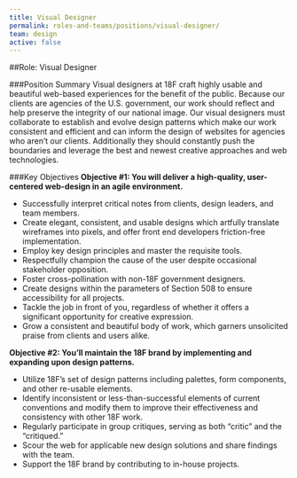 ```yaml
---
title: Visual Designer
permalink: roles-and-teams/positions/visual-designer/
team: design
active: false
---
```


##Role: Visual Designer

###Position Summary
Visual designers at 18F craft highly usable and beautiful web-based experiences for the benefit of the public. Because our clients are agencies of the U.S. government, our work should reflect and help preserve the integrity of our national image. Our visual designers must collaborate to establish and evolve design patterns which make our work consistent and efficient and can inform the design of websites for agencies who aren’t our clients. Additionally they should constantly push the boundaries and leverage the best and newest creative approaches and web technologies.

###Key Objectives
**Objective #1: You will deliver a high-quality, user-centered web-design in an agile environment.**
- Successfully interpret critical notes from clients, design leaders, and team members.
- Create elegant, consistent, and usable designs which artfully translate wireframes into pixels, and offer front end developers friction-free implementation.
- Employ key design principles and master the requisite tools.
- Respectfully champion the cause of the user despite occasional stakeholder opposition.
- Foster cross-pollination with non-18F government designers.
- Create designs within the parameters of Section 508 to ensure accessibility for all projects.
- Tackle the job in front of you, regardless of whether it offers a significant opportunity for creative expression.
- Grow a consistent and beautiful body of work, which garners unsolicited praise from clients and users alike.

**Objective #2: You’ll maintain the 18F brand by implementing and expanding upon design patterns.**
- Utilize 18F’s set of design patterns including palettes, form components, and other re-usable elements.
- Identify inconsistent or less-than-successful elements of current conventions and modify them to improve their effectiveness and consistency with other 18F work.
- Regularly participate in group critiques, serving as both “critic” and the “critiqued.”
- Scour the web for applicable new design solutions and share findings with the team.
- Support the 18F brand by contributing to in-house projects.
